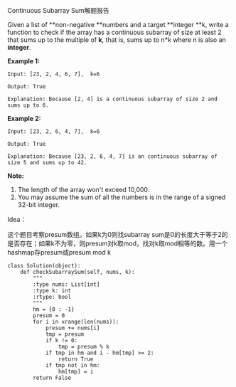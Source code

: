 Continuous Subarray Sum解题报告

Given a list of **non-negative **numbers and a target **integer **k, write a function to check if the array has a continuous subarray of size at least 2 that sums up to the multiple of **k**, that is, sums up to n\*k where n is also an **integer**.

**Example 1:**

```
Input: [23, 2, 4, 6, 7],  k=6

Output: True

Explanation: Because [2, 4] is a continuous subarray of size 2 and sums up to 6.
```

**Example 2:**

```
Input: [23, 2, 6, 4, 7],  k=6

Output: True

Explanation: Because [23, 2, 6, 4, 7] is an continuous subarray of size 5 and sums up to 42.
```

**Note:**

1. The length of the array won't exceed 10,000.
2. You may assume the sum of all the numbers is in the range of a signed 32-bit integer.

Idea：

这个题目考察presum数组。如果k为0则找subarray sum是0的长度大于等于2的是否存在；如果k不为零，则presum对k取mod，找对k取mod相等的数。用一个hashmap存presum或presum mod k

```
class Solution(object):
    def checkSubarraySum(self, nums, k):
        """
        :type nums: List[int]
        :type k: int
        :rtype: bool
        """
        hm = {0 : -1}
        presum = 0
        for i in xrange(len(nums)):
            presum += nums[i]
            tmp = presum
            if k != 0:
                tmp = presum % k
            if tmp in hm and i - hm[tmp] >= 2:
                return True
            if tmp not in hm:
                hm[tmp] = i
        return False
```

  


